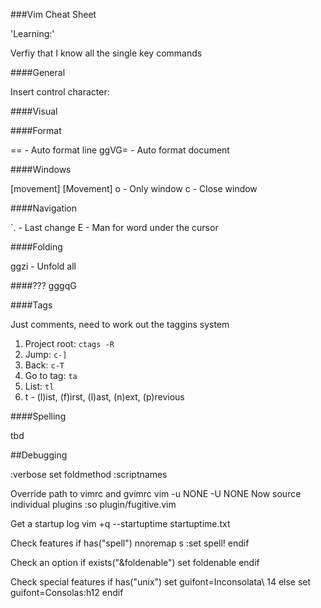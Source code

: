 ###Vim Cheat Sheet

'Learning:'

Verfiy that I know all the single key commands

####General

Insert control character: <c-v><c-w>

####Visual


####Format


==  - Auto format line
ggVG=  - Auto format document

####Windows 

<c-w>[movement]
<c-w>[Movement]
<c-w>o  - Only window
<c-w>c  - Close window

####Navigation

`.  - Last change
E   - Man for word under the cursor

####Folding

ggzi - Unfold all

####???
gggqG

####Tags

Just comments, need to work out the taggins system

1. Project root: `ctags -R`  
1. Jump: `c-]`
1. Back: `c-T`
1. Go to tag: `ta`
1. List: `tl`
1. t - (l)ist, (f)irst, (l)ast, (n)ext, (p)revious


####Spelling

tbd


##Debugging

:verbose set foldmethod
:scriptnames

Override path to vimrc and gvimrc
vim -u NONE -U NONE
Now source individual plugins
:so plugin/fugitive.vim

Get a startup log
vim +q --startuptime startuptime.txt

Check features
if has("spell")
    nnoremap <leader>s :set spell!<CR>
endif

Check an option
if exists("&foldenable")
    set foldenable
endif

Check special features
if has("unix")
    set guifont=Inconsolata\ 14
else
    set guifont=Consolas:h12
endif
